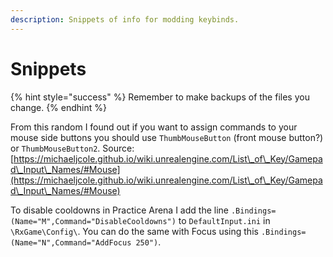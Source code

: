 ```yaml
---
description: Snippets of info for modding keybinds.
---
```


# Snippets

{% hint style="success" %}
Remember to make backups of the files you change.
{% endhint %}

From this random I found out if you want to assign commands to your mouse side buttons you should use `ThumbMouseButton` (front mouse button?) or `ThumbMouseButton2`. Source: [https://michaeljcole.github.io/wiki.unrealengine.com/List\_of\_Key/Gamepad\_Input\_Names/#Mouse](https://michaeljcole.github.io/wiki.unrealengine.com/List\_of\_Key/Gamepad\_Input\_Names/#Mouse)

To disable cooldowns in Practice Arena I add the line `.Bindings=(Name="M",Command="DisableCooldowns")` to `DefaultInput.ini` in `\RxGame\Config\`. You can do the same with Focus using this `.Bindings=(Name="N",Command="AddFocus 250")`.


